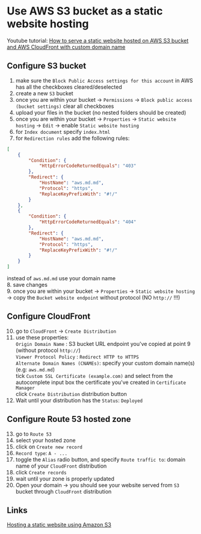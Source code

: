 # Use AWS S3 bucket as a static website hosting
  
Youtube tutorial: [How to serve a static website hosted on AWS S3 bucket and AWS CloudFront with custom domain name](https://www.youtube.com/channel/UCd2btbWoByFedOolTMsRSCA)  
  
## Configure S3 bucket  
1. make sure the `Block Public Access settings for this account` in AWS has all the checkboxes cleared/deselected 
2. create a new `S3` bucket 
3. once you are within your bucket -> `Permissions` -> `Block public access (bucket settings)` clear all checkboxes 
4. upload your files in the bucket (no nested folders should be created) 
5. once you are within your bucket -> `Properties` -> `Static website hosting` -> `Edit` -> enable `Static website hosting` 
6. for `Index document` specify `index.html` 
7. for `Redirection rules` add the following rules:
```json
[
    {
        "Condition": {
            "HttpErrorCodeReturnedEquals": "403"
        },
        "Redirect": {
            "HostName": "aws.md.md",
            "Protocol": "https",
            "ReplaceKeyPrefixWith": "#!/"
        }
    },
    {
        "Condition": {
            "HttpErrorCodeReturnedEquals": "404"
        },
        "Redirect": {
            "HostName": "aws.md.md",
            "Protocol": "https",
            "ReplaceKeyPrefixWith": "#!/"
        }
    }
]
```
instead of `aws.md.md` use your domain name  
8. save changes  
9. once you are within your bucket -> `Properties` -> `Static website hosting` -> copy the `Bucket website endpoint` without protocol (NO `http://` !!!) 
 
## Configure CloudFront
10. go to `CloudFront` -> `Create Distribution` 
11. use these properties:  
  `Origin Domain Name` : S3 bucket URL endpoint you've copied at point 9 (without protocol `http://`)   
  `Viewer Protocol Policy` : `Redirect HTTP to HTTPS`  
  `Alternate Domain Names (CNAMEs)`: specify your custom domain name(s) (e.g: `aws.md.md`)  
  tick `Custom SSL Certificate (example.com)` and select from the autocomplete input box the certificate you've created in `Certificate Manager`  
  click `Create Distribution` distribution button  
12. Wait until your distribution has the `Status`: `Deployed` 
  
## Configure Route 53 hosted zone
13. go to `Route 53`  
14. select your hosted zone  
15. click on `Create new record`  
16. `Record type`: `A - ...`
17. toggle the `Alias` radio button, and specify `Route traffic to`: domain name of your `CloudFront` distribution  
18. click `Create records`  
19. wait until your zone is properly updated
20. Open your domain -> you should see your website served from `S3` bucket through `CloudFront` distribution


## Links
[Hosting a static website using Amazon S3](https://docs.aws.amazon.com/AmazonS3/latest/userguide/WebsiteHosting.html)
